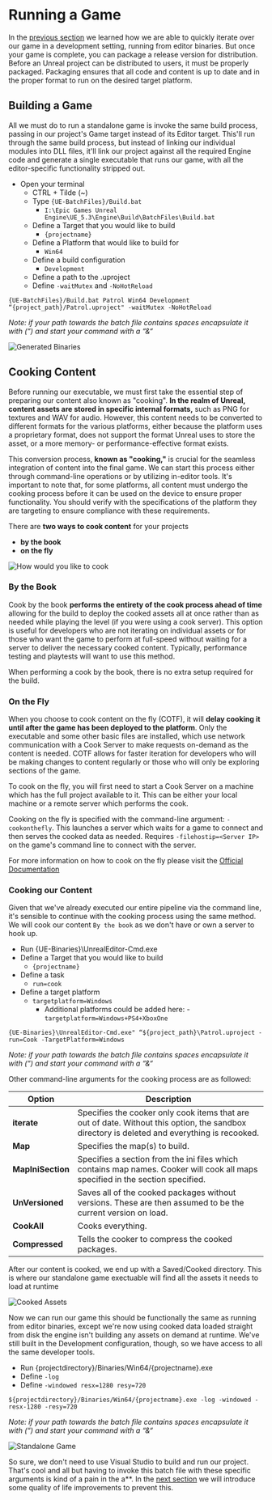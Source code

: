 # Running a Game

In the [previous section](./opening_unreal_project_from_scratch.md) we learned how we are able to quickly iterate over our game in a development setting, running from editor binaries. But once your game is complete, you can package a release version for distribution. Before an Unreal project can be distributed to users, it must be properly packaged. Packaging ensures that all code and content is up to date and in the proper format to run on the desired target platform.

## Building a Game

All we must do to run a standalone game is invoke the same build process, passing in our project's Game target instead of its Editor target. This'll run through the same build process, but instead of linking our individual modules into DLL files, it'll link our project against all the required Engine code and generate a single executable that runs our game, with all the editor-specific functionality stripped out. 

- Open your terminal
    - CTRL + Tilde (~)
    - Type `{UE-BatchFiles}/Build.bat`
        - `I:\Epic Games Unreal Engine\UE_5.3\Engine\Build\BatchFiles\Build.bat`
    - Define a Target that you would like to build
        - `{projectname}`
    - Define a Platform that would like to build for
        - `Win64`
    - Define a build configuration
        - `Development`
    - Define a path to the .uproject
    - Define `-waitMutex` and `-NoHotReload`

```shell
{UE-BatchFiles}/Build.bat Patrol Win64 Development “{project_path}/Patrol.uproject" -waitMutex -NoHotReload
```
*Note: if your path towards the batch file contains spaces encapsulate it with (“) and start your command with a “&“*

![Generated Binaries](./resources/unreal-generated-binaries.png)

## Cooking Content

Before running our executable, we must first take the essential step of preparing our content also known as "cooking". **In the realm of Unreal, content assets are stored in specific internal formats,** such as PNG for textures and WAV for audio. However, this content needs to be converted to different formats for the various platforms, either because the platform uses a proprietary format, does not support the format Unreal uses to store the asset, or a more memory- or performance-effective format exists.

This conversion process, **known as "cooking,"** is crucial for the seamless integration of content into the final game. We can start this process either through command-line operations or by utilizing in-editor tools. It's important to note that, for some platforms, all content must undergo the cooking process before it can be used on the device to ensure proper functionality. You should verify with the specifications of the platform they are targeting to ensure compliance with these requirements.

There are **two ways to cook content** for your projects

- **by the book**
- **on the fly**

![How would you like to cook](./resources/unreal-cooking-manner.png)

### By the Book

Cook by the book **performs the entirety of the cook process ahead of time** allowing for the build to deploy the cooked assets all at once rather than as needed while playing the level (if you were using a cook server). This option is useful for developers who are not iterating on individual assets or for those who want the game to perform at full-speed without waiting for a server to deliver the necessary cooked content. Typically, performance testing and playtests will want to use this method.

When performing a cook by the book, there is no extra setup required for the build.

### On the Fly

When you choose to cook content on the fly (COTF), it will **delay cooking it until after the game has been deployed to the platform**. Only the executable and some other basic files are installed, which use network communication with a Cook Server to make requests on-demand as the content is needed. COTF allows for faster iteration for developers who will be making changes to content regularly or those who will only be exploring sections of the game.

To cook on the fly, you will first need to start a Cook Server on a machine which has the full project available to it. This can be either your local machine or a remote server which performs the cook.

Cooking on the fly is specified with the command-line argument: `-cookonthefly`. This launches a server which waits for a game to connect and then serves the cooked data as needed. Requires `-filehostip=<Server IP>` on the game's command line to connect with the server.

For more information on how to cook on the fly please visit the [Official Documentation](https://docs.unrealengine.com/4.27/en-US/SharingAndReleasing/Deployment/BuildOperations/)

### Cooking our Content

Given that we've already executed our entire pipeline via the command line, it's sensible to continue with the cooking process using the same method. We will cook our content `By the book` as we don't have or own a server to hook up.

- Run {UE-Binaries}\UnrealEditor-Cmd.exe
- Define a Target that you would like to build
    - `{projectname}`
-	Define a task
    - `run=cook`
-	Define a target platform
    - `targetplatform=Windows`
        - Additional platforms could be added here: - `targetplatform=Windows+PS4+XboxOne`
        

```shell
{UE-Binaries}\UnrealEditor-Cmd.exe" “${project_path}\Patrol.uproject -run=Cook -TargetPlatform=Windows
```
*Note: if your path towards the batch file contains spaces encapsulate it with (“) and start your command with a “&“*

Other command-line arguments for the cooking process are as followed:

| Option                    | Description                                                                                                                                       |
|---------------------------|-------------------------------------------------------------------------------------------------------------                                      |
| **iterate**               | Specifies the cooker only cook items that are out of date. Without this option, the sandbox directory is deleted and everything is recooked.      |
| **Map**                   | Specifies the map(s) to build.                                                                                                                    |
| **MapIniSection**         | Specifies a section from the ini files which contains map names. Cooker will cook all maps specified in the section specified.                    |
| **UnVersioned**           | Saves all of the cooked packages without versions. These are then assumed to be the current version on load.                                      |
| **CookAll**               | Cooks everything.                                                                                                                                 |
| **Compressed**            | Tells the cooker to compress the cooked packages.                                                                                                 |

After our content is cooked, we end up with a Saved/Cooked directory. This is where our standalone game exectuable will find all the assets it needs to load at runtime

![Cooked Assets](./resources/unreal-cooked-assests-location.png)

Now we can run our game this should be functionally the same as running from editor binaries, except we're now using cooked data loaded straight from disk the engine isn't building any assets on demand at runtime. We've still built in the Development configuration, though, so we have access to all the same developer tools.

- Run {projectdirectory}/Binaries/Win64/{projectname}.exe
- Define `-log`
- Define `-windowed resx=1280 resy=720`

```shell
${projectdirectory}/Binaries/Win64/{projectname}.exe -log -windowed -resx-1280 -resy=720
```
*Note: if your path towards the batch file contains spaces encapsulate it with (“) and start your command with a “&“*

![Standalone Game](./resources/unreal-standalone-game.png)

So sure, we don't need to use Visual Studio to build and run our project. That's cool and all but having to invoke this batch file with these specific arguments is kind of a pain in the a**. In the [next section](./quality_of_life_improvements.md) we will introduce some quality of life improvements to prevent this.